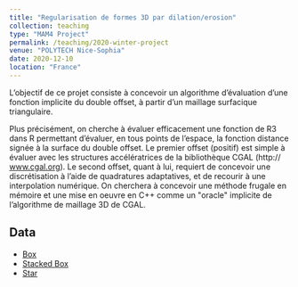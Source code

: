 ```yaml
---
title: "Regularisation de formes 3D par dilation/erosion"
collection: teaching
type: "MAM4 Project"
permalink: /teaching/2020-winter-project
venue: "POLYTECH Nice-Sophia"
date: 2020-12-10
location: "France"
---
```


L’objectif de ce projet consiste à concevoir un algorithme d’évaluation d’une fonction implicite du double offset, à partir d’un maillage surfacique triangulaire. 

Plus précisément, on cherche à évaluer efficacement une fonction de R3 dans R permettant d’évaluer, en tous points de l’espace, la fonction distance signée à la surface du double offset. Le premier offset (positif) est simple à évaluer avec les structures accélératrices de la bibliothèque CGAL (http:// www.cgal.org). Le second offset, quant à lui, requiert de concevoir une discrétisation à l’aide de quadratures adaptatives, et de recourir à une interpolation numérique. On cherchera à concevoir une méthode frugale en mémoire et une mise en oeuvre en C++ comme un "oracle" implicite de l’algorithme de maillage 3D de CGAL. 

## Data

* [Box](../../../../assets/data/box.xy)
* [Stacked Box](../../../../assets/data/stacked_box.xy)
* [Star](../../../../assets/data/star.xy)